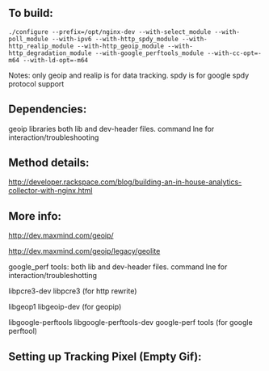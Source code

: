 To build:
-------
```
./configure --prefix=/opt/nginx-dev --with-select_module --with-poll_module --with-ipv6 --with-http_spdy_module --with-http_realip_module --with-http_geoip_module --with-http_degradation_module --with-google_perftools_module --with-cc-opt=-m64 --with-ld-opt=-m64
```
Notes:
only geoip and realip is for data tracking.
spdy is for google spdy protocol support


Dependencies:
-------

geoip libraries both lib and dev-header files. command lne for interaction/troubleshooting


Method details:
--------

http://developer.rackspace.com/blog/building-an-in-house-analytics-collector-with-nginx.html


More info: 
-------
http://dev.maxmind.com/geoip/

http://dev.maxmind.com/geoip/legacy/geolite

google_perf tools: both lib and dev-header files. command lne for interaction/troubleshotting

libpcre3-dev libpcre3  (for http rewrite)

libgeop1 libgeoip-dev (for geopip)
 
libgoogle-perftools libgoogle-perftools-dev google-perf tools (for google perftool)

Setting up Tracking Pixel (Empty Gif):
-------

